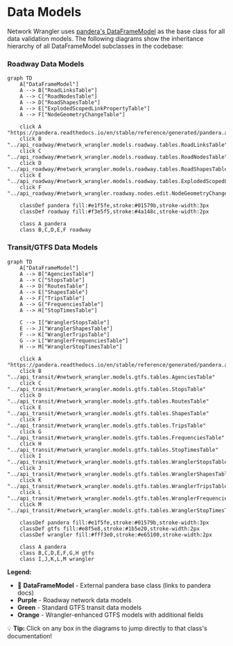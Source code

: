 # Data Models

Network Wrangler uses [pandera's DataFrameModel](https://pandera.readthedocs.io/en/stable/reference/generated/pandera.api.pandas.model.DataFrameModel.html) as the base class for all data validation models. The following diagrams show the inheritance hierarchy of all DataFrameModel subclasses in the codebase:

### Roadway Data Models

```mermaid
graph TD
    A["DataFrameModel"]
    A --> B["RoadLinksTable"]
    A --> C["RoadNodesTable"]
    A --> D["RoadShapesTable"]
    A --> E["ExplodedScopedLinkPropertyTable"]
    A --> F["NodeGeometryChangeTable"]
    
    click A "https://pandera.readthedocs.io/en/stable/reference/generated/pandera.api.pandas.model.DataFrameModel.html"
    click B "../api_roadway/#network_wrangler.models.roadway.tables.RoadLinksTable"
    click C "../api_roadway/#network_wrangler.models.roadway.tables.RoadNodesTable"
    click D "../api_roadway/#network_wrangler.models.roadway.tables.RoadShapesTable"
    click E "../api_roadway/#network_wrangler.models.roadway.tables.ExplodedScopedLinkPropertyTable"
    click F "../api_roadway/#network_wrangler.roadway.nodes.edit.NodeGeometryChangeTable"
    
    classDef pandera fill:#e1f5fe,stroke:#01579b,stroke-width:3px
    classDef roadway fill:#f3e5f5,stroke:#4a148c,stroke-width:2px
    
    class A pandera
    class B,C,D,E,F roadway
```

### Transit/GTFS Data Models

```mermaid
graph TD
    A["DataFrameModel"]
    A --> B["AgenciesTable"]
    A --> C["StopsTable"]
    A --> D["RoutesTable"]
    A --> E["ShapesTable"]
    A --> F["TripsTable"]
    A --> G["FrequenciesTable"]
    A --> H["StopTimesTable"]
    
    C --> I["WranglerStopsTable"]
    E --> J["WranglerShapesTable"]
    F --> K["WranglerTripsTable"]
    G --> L["WranglerFrequenciesTable"]
    H --> M["WranglerStopTimesTable"]
    
    click A "https://pandera.readthedocs.io/en/stable/reference/generated/pandera.api.pandas.model.DataFrameModel.html"
    click B "../api_transit/#network_wrangler.models.gtfs.tables.AgenciesTable"
    click C "../api_transit/#network_wrangler.models.gtfs.tables.StopsTable"
    click D "../api_transit/#network_wrangler.models.gtfs.tables.RoutesTable"
    click E "../api_transit/#network_wrangler.models.gtfs.tables.ShapesTable"
    click F "../api_transit/#network_wrangler.models.gtfs.tables.TripsTable"
    click G "../api_transit/#network_wrangler.models.gtfs.tables.FrequenciesTable"
    click H "../api_transit/#network_wrangler.models.gtfs.tables.StopTimesTable"
    click I "../api_transit/#network_wrangler.models.gtfs.tables.WranglerStopsTable"
    click J "../api_transit/#network_wrangler.models.gtfs.tables.WranglerShapesTable"
    click K "../api_transit/#network_wrangler.models.gtfs.tables.WranglerTripsTable"
    click L "../api_transit/#network_wrangler.models.gtfs.tables.WranglerFrequenciesTable"
    click M "../api_transit/#network_wrangler.models.gtfs.tables.WranglerStopTimesTable"
    
    classDef pandera fill:#e1f5fe,stroke:#01579b,stroke-width:3px
    classDef gtfs fill:#e8f5e8,stroke:#1b5e20,stroke-width:2px
    classDef wrangler fill:#fff3e0,stroke:#e65100,stroke-width:2px
    
    class A pandera
    class B,C,D,E,F,G,H gtfs
    class I,J,K,L,M wrangler
```

**Legend:**

- 🔗 **DataFrameModel** - External pandera base class (links to pandera docs)
- **Purple** - Roadway network data models  
- **Green** - Standard GTFS transit data models
- **Orange** - Wrangler-enhanced GTFS models with additional fields

💡 **Tip:** Click on any box in the diagrams to jump directly to that class's documentation!
